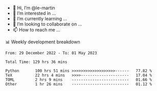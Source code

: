 - 👋 Hi, I’m @le-martin
- 👀 I’m interested in ...
- 🌱 I’m currently learning ...
- 💞️ I’m looking to collaborate on ...
- 📫 How to reach me ...

<!---
Tutorial for using WakaTime stats in GitHub profile: https://github.com/athul/waka-readme
-->

📊 Weekly development breakdown
<!--START_SECTION:waka-->

```text
From: 29 December 2022 - To: 01 May 2023

Total Time: 129 hrs 36 mins

Python       100 hrs 51 mins >>>>>>>>>>>>>>>>>>>------   77.82 %
TeX          22 hrs 4 mins   >>>>---------------------   17.04 %
TOML         2 hrs 9 mins    -------------------------   01.66 %
Other        1 hr 26 mins    -------------------------   01.12 %
```

<!--END_SECTION:waka-->

<!---
le-martin/le-martin is a ✨ special ✨ repository because its `README.md` (this file) appears on your GitHub profile.
You can click the Preview link to take a look at your changes.
--->
